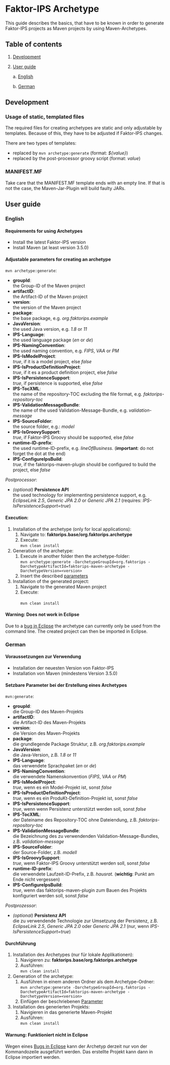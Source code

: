 # Faktor-IPS Archetype

This guide describes the basics, that have to be known in order to generate 
Faktor-IPS projects as Maven projects by using Maven-Archetypes.

## Table of contents
1. [Development](#development)
2. [User guide](#user-guide)
   
    a. [English](#english)
    
    b. [German](#german)

## Development

### Usage of static, templated files
The required files for creating archetypes are static and only adjustable by templates. 
Because of this, they have to be adjusted if Faktor-IPS changes.

There are two types of templates:

- replaced by ``mvn archetype:generate`` (format: _\${value}_)
- replaced by the post-processor groovy script (format: _$value$_)

### MANIFEST.MF
Take care that the MANIFEST.MF template ends with an empty line.
If that is not the case, the Maven-Jar-Plugin will build faulty JARs.

## User guide

### English

#### Requirements for using Archetypes
- Install the latest Faktor-IPS version
- Install Maven (at least version 3.5.0)

#### Adjustable parameters for creating an archetype

``mvn archetype:generate``:
- **groupId**: <br/> 
  the Group-ID of the Maven project
- **artifactID**: <br/> 
  the Artifact-ID of the Maven project
- **version**: <br/> 
  the version of the Maven project
- **package**: <br/> 
  the base package, e.g. _org.faktorips.example_
- **JavaVersion**: <br/> 
  the used Java version, e.g. _1.8_ or _11_
- **IPS-Language**: <br/> 
  the used language package (_en_ or _de_)
- **IPS-NamingConvention**: <br/> 
  the used naming convention, e.g. _FIPS_, _VAA_ or _PM_
- **IPS-IsModelProject**: <br/>
  _true_, if it is a model project, else _false_
- **IPS-IsProductDefinitionProject**: <br/>
  _true_, if it es a product definition project, else _false_
- **IPS-IsPersistenceSupport**: <br/>
  _true_, if persistence is supported, else _false_
- **IPS-TocXML**: <br/> 
  the name of the repository-TOC excluding the file format, e.g. _faktorips-repository-toc_
- **IPS-ValidationMessageBundle**: <br/> 
  the name of the used Validation-Message-Bundle, e.g. _validation-message_
- **IPS-SourceFolder**: <br/> 
  the source folder, e.g.: _model_
- **IPS-IsGroovySupport**: <br/>
  _true_, if Faktor-IPS Groovy should be supported, else _false_
- **runtime-ID-prefix**: <br/>
  the used runtime-ID-prefix, e.g. _lineOfBusiness._ 
  (**important**: do not forget the dot at the end)
- **IPS-ConfigureIpsBuild**: <br/>
  _true_, if the faktorips-maven-plugin should be configured to build the project, else _false_

_Postprocessor_:
- _(optional)_ **Persistence API** <br/>
  the used technology for implementing persistence support, 
  e.g. _EclipseLink 2.5_, _Generic JPA 2.0_ or _Generic JPA 2.1_ 
  (requires: _IPS-IsPersistenceSupport=true_)

#### Execution: 

1. Installation of the archetype (only for local applications):	
    1. Navigate to: **faktorips.base/org.faktorips.archetype**
    2. Execute: <br/> 
       ``mvn clean install``
2. Generation of the archetype:		
    1. Execute in another folder then the archetype-folder: <br/>
       ``mvn archetype:generate -DarchetypeGroupId=org.faktorips -DarchetypeArtifactId=faktorips-maven-archetype -DarchetypeVersion=<version>``
    2. Insert the described [parameters](#adjustable-parameters-for-creating-an-archetype)
3. Installation of the generated project:		
    1. Navigate to the generated Maven project
    2. Execute:	<br/>	
       ``mvn clean install``
       
#### Warning: Does not work in Eclipse

Due to a [bug in Eclipse](https://github.com/eclipse-m2e/m2e-core/issues/249) the archetype can currently only be used from the command line. The created project can then be imported in Eclipse.

### German

#### Voraussetzungen zur Verwendung
- Installation der neuesten Version von Faktor-IPS
- Installation von Maven (mindestens Version 3.5.0)

#### Setzbare Parameter bei der Erstellung eines Archetypes

``mvn:generate``:
- **groupId**: <br/>
  die Group-ID des Maven-Projekts
- **artifactID**: <br/>
  die Artifact-ID des Maven-Projekts
- **version**: <br/>
  die Version des Maven-Projekts
- **package**: <br/>
  die grundlegende Package Struktur, z.B. _org.faktorips.example_
- **JavaVersion**: <br/>
  die Java-Version, z.B. _1.8_ or _11_
- **IPS-Language**: <br/>
  das verwendete Sprachpaket (_en_ or _de_)
- **IPS-NamingConvention**: <br/>
  die verwendete Namenskonvention (_FIPS_, _VAA_ or _PM_)
- **IPS-IsModelProject**: <br/>
  _true_, wenn es ein Model-Projekt ist, sonst _false_
- **IPS-IsProductDefinitionProject**: <br/>
  _true_, wenn es ein ProduKt-Definition-Projekt ist, sonst _false_
- **IPS-IsPersistenceSupport**: <br/>
  _true_, wenn wenn Persistenz unterstützt werden soll, sonst _false_
- **IPS-TocXML**: <br/>
  der Dateiname des Repository-TOC ohne Dateiendung, z.B. _faktorips-repository-toc_
- **IPS-ValidationMessageBundle**: <br/>
  die Bezeichnung des zu verwendenden Validation-Message-Bundles, z.B. _validation-message_
- **IPS-SourceFolder**: <br/>
  der Source-Folder, z.B. _modell_
- **IPS-IsGroovySupport**: <br/>
  _true_, wenn Faktor-IPS Groovy unterstützt werden soll, sonst _false_
- **runtime-ID-prefix**: <br/>
  die verwendete Laufzeit-ID-Prefix, z.B. _hausrat._ 
  (**wichtig**: Punkt am Ende nicht vergessen)
- **IPS-ConfigureIpsBuild**: <br/>
  _true_, wenn das faktorips-maven-plugin zum Bauen des Projekts konfiguriert werden soll, sonst _false_
  
_Postprozessor_:
- _(optional)_ **Persistenz API** <br/>
  die zu verwendende Technologie zur Umsetzung der Persistenz,
  z.B. _EclipseLink 2.5_, _Generic JPA 2.0_ oder _Generic JPA 2.1_
  (nur, wenn _IPS-IsPersistenceSupport=true_)

#### Durchführung

1. Installation des Archetypes (nur für lokale Applikationen):
    1. Navigieren zu: **faktorips.base/org.faktorips.archetype**
    2. Ausführen: <br/>
       ``mvn clean install``
2. Generation of the archetype:
    1. Ausführen in einem anderen Ordner als dem Archetype-Ordner: <br/>
       ``mvn archetype:generate -DarchetypeGroupId=org.faktorips -DarchetypeArtifactId=faktorips-maven-archetype -DarchetypeVersion=<version>``
    2. Einfügen der beschriebenen [Parameter](#setzbare-parameter-bei-der-erstellung-eines-archetypes)
3. Installation des generierten Projekts:
    1. Navigieren in das generierte Maven-Projekt
    2. Ausführen:	<br/>
       ``mvn clean install``
       
#### Warnung: Funktioniert nicht in Eclipse

Wegen eines [Bugs in Eclipse](https://github.com/eclipse-m2e/m2e-core/issues/249) kann der Archetyp derzeit nur von der Kommandozeile ausgeführt werden. Das erstellte Projekt kann dann in Eclipse importiert werden.
       